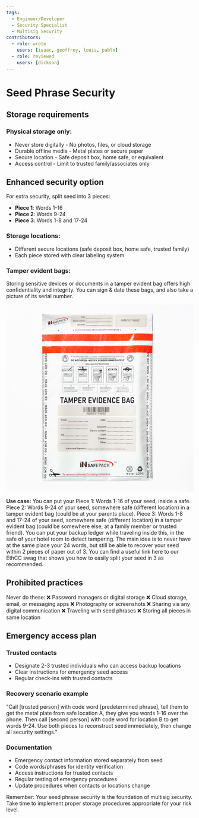 ```yaml
---
tags:
  - Engineer/Developer
  - Security Specialist
  - Multisig Security
contributors:
  - role: wrote
    users: [isaac, geoffrey, louis, pablo]
  - role: reviewed
    users: [dickson]
---
```


# Seed Phrase Security

## Storage requirements

### Physical storage only:
- Never store digitally - No photos, files, or cloud storage
- Durable offline media - Metal plates or secure paper
- Secure location - Safe deposit box, home safe, or equivalent
- Access control - Limit to trusted family/associates only

## Enhanced security option

For extra security, split seed into 3 pieces:
- **Piece 1**: Words 1-16
- **Piece 2**: Words 9-24
- **Piece 3**: Words 1-8 and 17-24

### Storage locations:
- Different secure locations (safe deposit box, home safe, trusted family)
- Each piece stored with clear labeling system

### Tamper evident bags:

Storing sensitive devices or documents in a tamper evident bag offers high confidentiality and integrity. You can sign & date these bags, and also take a picture of its serial number.

![Tamper evident bag example](./assets/tamper-evident-bag-example.png)

**Use case:**
You can put your Piece 1: Words 1-16 of your seed, inside a safe.
Piece 2: Words 9-24 of your seed, somewhere safe (different location) in a tamper evident bag (could be at your parents place).
Piece 3: Words 1-8 and 17-24 of your seed, somewhere safe (different location) in a tamper evident bag (could be somewhere else, at a family member or trusted friend).
You can put your backup ledger while traveling inside this, in the safe of your hotel room to detect tampering.
The main idea is to never have at the same place your 24 words, but still be able to recover your seed within 2 pieces of paper out of 3.
You can find a useful link here to our EthCC swag that shows you how to easily split your seed in 3 as recommended.

## Prohibited practices

Never do these:
❌ Password managers or digital storage
❌ Cloud storage, email, or messaging apps
❌ Photography or screenshots
❌ Sharing via any digital communication
❌ Traveling with seed phrases
❌ Storing all pieces in same location

## Emergency access plan

### Trusted contacts
- Designate 2-3 trusted individuals who can access backup locations
- Clear instructions for emergency seed access
- Regular check-ins with trusted contacts

### Recovery scenario example
"Call [trusted person] with code word [predetermined phrase], tell them to get the metal plate from safe location A, they give you words 1-16 over the phone. Then call [second person] with code word for location B to get words 9-24. Use both pieces to reconstruct seed immediately, then change all security settings."

### Documentation
- Emergency contact information stored separately from seed
- Code words/phrases for identity verification
- Access instructions for trusted contacts
- Regular testing of emergency procedures
- Update procedures when contacts or locations change

Remember: Your seed phrase security is the foundation of multisig security. Take time to implement proper storage procedures appropriate for your risk level.